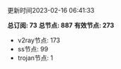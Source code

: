 更新时间2023-02-16 06:41:33

**总订阅: 73**
**总节点: 887**
**有效节点: 273**
- v2ray节点: 173
- ss节点: 99
- trojan节点: 1
